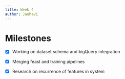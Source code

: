 ```yaml
---
title: Week 4
author: Janhavi
---
```

# Milestones
- [x] Working on dataset schema and bigQuery integration
- [x] Merging feast and training pipelines
- [x] Research on recurrence of features in system




